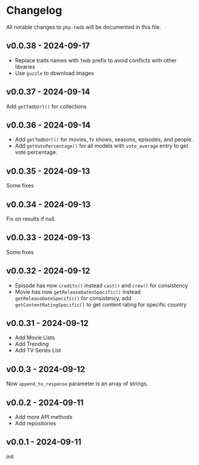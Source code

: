 # Changelog

All notable changes to `php-tmdb` will be documented in this file.

## v0.0.38 - 2024-09-17

- Replace traits names with `Tmdb` prefix to avoid conflicts with other libraries
- Use `guzzle` to download images

## v0.0.37 - 2024-09-14

Add `getTmdbUrl()` for collections

## v0.0.36 - 2024-09-14

- Add `getTmdbUrl()` for movies, tv shows, seasons, episodes, and people.
- Add `getVotePercentage()` for all models with `vote_average` entry to get vote percentage.

## v0.0.35 - 2024-09-13

Some fixes

## v0.0.34 - 2024-09-13

Fix on results if null.

## v0.0.33 - 2024-09-13

Some fixes

## v0.0.32 - 2024-09-12

- Episode has now `credits()` instead `cast()` and `crew()` for consistency
- Movie has now `getReleaseDatesSpecific()` instead `getReleaseDateSpecific()` for consistency, add `getContentRatingSpecific()` to get content rating for specific country

## v0.0.31 - 2024-09-12

- Add Movie Lists
- Add Trending
- Add TV Series List

## v0.0.3 - 2024-09-12

Now `append_to_response` parameter is an array of strings.

## v0.0.2 - 2024-09-11

- Add more API methods
- Add repositories

## v0.0.1 - 2024-09-11

init

